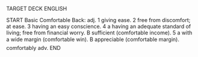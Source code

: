 TARGET DECK
ENGLISH

START
Basic
Comfortable
Back: adj. 1 giving ease. 2 free from discomfort; at ease. 3 having an easy conscience. 4 a having an adequate standard of living; free from financial worry. B sufficient (comfortable income). 5 a with a wide margin (comfortable win). B appreciable (comfortable margin).  comfortably adv.
END
